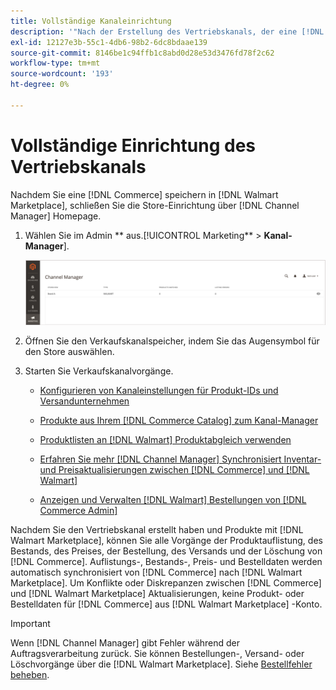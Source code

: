 ```yaml
---
title: Vollständige Kanaleinrichtung
description: '"Nach der Erstellung des Vertriebskanals, der eine [!DNL Commerce] Store-Ansicht zu [!DNL Walmart Marketplace], öffnen Sie den Kanal und schließen Sie die Kanalkonfiguration ab. Starten Sie dann den Prozess, um Produkte hinzuzufügen, Listen, Bestände, Preise und Bestellungen von [!DNL Channel Manager].'''
exl-id: 12127e3b-55c1-4db6-98b2-6dc8bdaae139
source-git-commit: 8146be1c94ffb1c8abd0d28e53d3476fd78f2c62
workflow-type: tm+mt
source-wordcount: '193'
ht-degree: 0%

---
```


# Vollständige Einrichtung des Vertriebskanals

Nachdem Sie eine [!DNL Commerce] speichern in [!DNL Walmart Marketplace], schließen Sie die Store-Einrichtung über [!DNL Channel Manager] Homepage.

1. Wählen Sie im Admin ** aus.[!UICONTROL Marketing** > **Kanal-Manager**].

   ![Verwalten von Kanal-Manager-Stores](assets/channel-manager-setup-first-store.png)

1. Öffnen Sie den Verkaufskanalspeicher, indem Sie das Augensymbol für den Store auswählen.

1. Starten Sie Verkaufskanalvorgänge.

   - [Konfigurieren von Kanaleinstellungen für Produkt-IDs und Versandunternehmen](settings-overview.md)

   - [Produkte aus Ihrem [!DNL Commerce Catalog] zum Kanal-Manager](add-products-to-channel-store.md)

   - [Produktlisten an [!DNL Walmart] Produktabgleich verwenden](connect-listings-to-marketplace.md)

   - [Erfahren Sie mehr [!DNL Channel Manager] Synchronisiert Inventar- und Preisaktualisierungen zwischen [!DNL Commerce] und [!DNL Walmart]](inventory-and-price-updates.md)

   - [Anzeigen und Verwalten [!DNL Walmart] Bestellungen von [!DNL Commerce Admin]](manage-orders.md)

Nachdem Sie den Vertriebskanal erstellt haben und Produkte mit [!DNL Walmart Marketplace], können Sie alle Vorgänge der Produktauflistung, des Bestands, des Preises, der Bestellung, des Versands und der Löschung von [!DNL Commerce]. Auflistungs-, Bestands-, Preis- und Bestelldaten werden automatisch synchronisiert von [!DNL Commerce] nach [!DNL Walmart Marketplace]. Um Konflikte oder Diskrepanzen zwischen [!DNL Commerce] und [!DNL Walmart Marketplace] Aktualisierungen, keine Produkt- oder Bestelldaten für [!DNL Commerce] aus [!DNL Walmart Marketplace] -Konto.

>[!IMPORTANT]
>
>Wenn [!DNL Channel Manager] gibt Fehler während der Auftragsverarbeitung zurück. Sie können Bestellungen-, Versand- oder Löschvorgänge über die [!DNL Walmart Marketplace]. Siehe [Bestellfehler beheben](process-orders.md#fix-order-errors).
